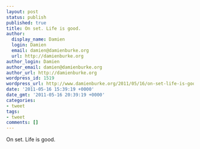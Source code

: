 ```yaml
---
layout: post
status: publish
published: true
title: On set. Life is good.
author:
  display_name: Damien
  login: Damien
  email: damien@damienburke.org
  url: http://damienburke.org
author_login: Damien
author_email: damien@damienburke.org
author_url: http://damienburke.org
wordpress_id: 1519
wordpress_url: http://www.damienburke.org/2011/05/16/on-set-life-is-good/
date: '2011-05-16 15:39:19 +0000'
date_gmt: '2011-05-16 20:39:19 +0000'
categories:
- tweet
tags:
- tweet
comments: []
---
```

<p>On set. Life is good.</p>
